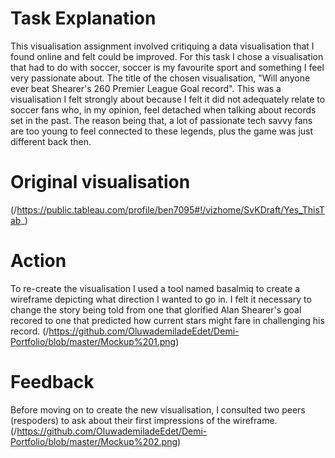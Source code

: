 # Task Explanation
This visualisation assignment involved critiquing a data visualisation that I found online and felt could be improved. For this task I chose a visualisation that had to do with soccer, soccer is my favourite sport and something I feel very passionate about. The title of the chosen visualisation, "Will anyone ever beat Shearer's 260 Premier League Goal record". This was a visualisation I felt strongly about because I felt it did not adequately relate to soccer fans who, in my opinion, feel detached when talking about records set in the past. The reason being that, a lot of passionate tech savvy fans are too young to feel connected to these legends, plus the game was just different back then.

# Original visualisation
(/https://public.tableau.com/profile/ben7095#!/vizhome/SvKDraft/Yes_ThisTab_)

# Action
To re-create the visualisation I used a tool named basalmiq to create a wireframe depicting what direction I wanted to go in. I felt it necessary to change the story being told from one that glorified Alan Shearer's goal recored to one that predicted how current stars might fare in challenging his record.
(/https://github.com/OluwademiladeEdet/Demi-Portfolio/blob/master/Mockup%201.png)

# Feedback
Before moving on to create the new visualisation, I consulted two peers (respoders) to ask about their first impressions of the wireframe.
(/https://github.com/OluwademiladeEdet/Demi-Portfolio/blob/master/Mockup%202.png)
